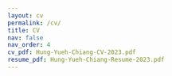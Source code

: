 ```yaml
---
layout: cv
permalink: /cv/
title: CV
nav: false
nav_order: 4
cv_pdf: Hung-Yueh-Chiang-CV-2023.pdf
resume_pdf: Hung-Yueh-Chiang-Resume-2023.pdf
---
```

